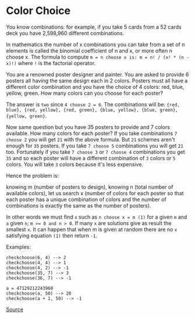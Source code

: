 # Color Choice

You know combinations: for example, if you take 5 cards from a 52 cards deck you have 2,598,960 different combinations.

In mathematics the number of x combinations you can take from a set of n elements is called the binomial coefficient of n and x, or more often n choose x. The formula to compute `m = n choose x is: m = n! / (x! * (n - x)!)` where `!` is the factorial operator.

You are a renowned poster designer and painter. You are asked to provide 6 posters all having the same design each in 2 colors. Posters must all have a different color combination and you have the choice of 4 colors: red, blue, yellow, green. How many colors can you choose for each poster?

The answer is `two` since `4 choose 2 = 6`. The combinations will be: `{red, blue}, {red, yellow}, {red, green}, {blue, yellow}, {blue, green}, {yellow, green}`.

Now same question but you have 35 posters to provide and 7 colors available. How many colors for each poster? If you take combinations `7 choose 2` you will get `21` with the above formula. But `21` schemes aren't enough for `35` posters. If you take `7 choose 5` combinations you will get `21` too. Fortunately if you take `7 choose 3` or `7 choose 4` combinations you get `35` and so each poster will have a different combination of `3` colors or `5` colors. You will take `3` colors because it's less expensive.

Hence the problem is:

knowing m (number of posters to design), knowing n (total number of available colors), let us search x (number of colors for each poster so that each poster has a unique combination of colors and the number of combinations is exactly the same as the number of posters).

In other words we must find `x` such as `n choose x = m (1)` for a given `m` and `a` given `n`; `m >= 0 and n > 0`. If many `x` are solutions give as result the smallest `x`. It can happen that when m is given at random there are no `x` satisfying equation `(1)` then return `-1`.

Examples:

```text
checkchoose(6, 4) --> 2
checkchoose(4, 4) --> 1
checkchoose(4, 2) --> -1
checkchoose(35, 7) --> 3
checkchoose(36, 7) --> -1

a = 47129212243960
checkchoose(a, 50) --> 20
checkchoose(a + 1, 50) --> -1
```


[Source](https://www.codewars.com/kata/55be10de92aad5ef28000023/train/python)